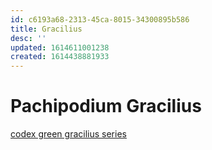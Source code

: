 ```yaml
---
id: c6193a68-2313-45ca-8015-34300895b586
title: Gracilius
desc: ''
updated: 1614611001238
created: 1614438881933
---
```


# Pachipodium Gracilius

[codex green gracilius series](https://codexgreen.com/category/raise/gracilius-seedlings)